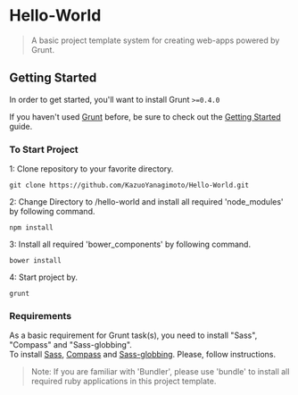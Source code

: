 # Hello-World
> A basic project template system for creating web-apps powered by Grunt.

## Getting Started
In order to get started, you'll want to install Grunt `>=0.4.0`  

If you haven't used [Grunt](http://gruntjs.com/) before, be sure to check out the [Getting Started](http://gruntjs.com/getting-started) guide.

### To Start Project
1: Clone repository to your favorite directory.

```shell
git clone https://github.com/KazuoYanagimoto/Hello-World.git
```

2: Change Directory to /hello-world and install all required 'node_modules' by following command.

```shell
npm install
```

3: Install all required 'bower_components' by following command.

```shell
bower install
```

4: Start project by.

```shell
grunt
```

### Requirements
As a basic requirement for Grunt task(s), you need to install "Sass", "Compass" and "Sass-globbing".  
To install [Sass](http://sass-lang.com/install), [Compass](http://compass-style.org/install/) and [Sass-globbing](https://github.com/chriseppstein/sass-globbing/blob/master/README.markdown). Please, follow instructions.  
> Note: If you are familiar with 'Bundler', please use 'bundle' to install all required ruby applications in this project template.
